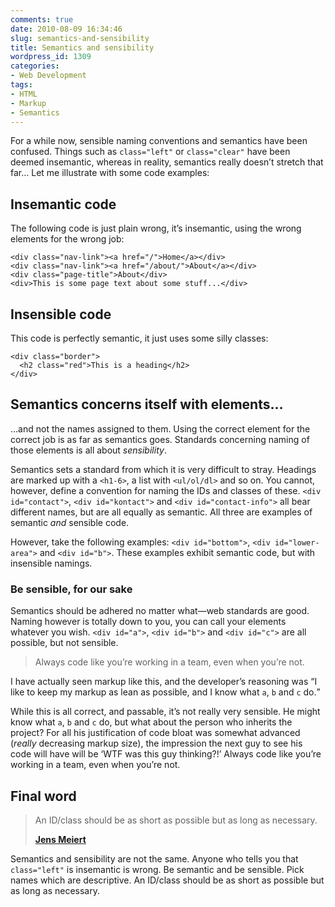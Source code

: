 ```yaml
---
comments: true
date: 2010-08-09 16:34:46
slug: semantics-and-sensibility
title: Semantics and sensibility
wordpress_id: 1309
categories:
- Web Development
tags:
- HTML
- Markup
- Semantics
---
```


For a while now, sensible naming conventions and semantics have been confused.
Things such as `class="left"` or `class="clear"` have been deemed insemantic,
whereas in reality, semantics really doesn’t stretch that far… Let me illustrate
with some code examples:

## Insemantic code

The following code is just plain wrong, it’s insemantic, using the wrong elements for the wrong job:

    <div class="nav-link"><a href="/">Home</a></div>
    <div class="nav-link"><a href="/about/">About</a></div>
    <div class="page-title">About</div>
    <div>This is some page text about some stuff...</div>

## Insensible code

This code is perfectly semantic, it just uses some silly classes:

    <div class="border">
      <h2 class="red">This is a heading</h2>
    </div>

## Semantics concerns itself with elements…

…and not the names assigned to them. Using the correct element for the correct
job is as far as semantics goes. Standards concerning naming of those elements
is all about _sensibility_.

Semantics sets a standard from which it is very difficult to stray. Headings are
marked up with a `<h1-6>`, a list with `<ul/ol/dl>` and so on. You cannot,
however, define a convention for naming the IDs and classes of these.
`<div id="contact">`, `<div id="kontact">` and `<div id="contact-info">` all
bear different names, but are all equally as semantic. All three are examples of
semantic _and_ sensible code.

However, take the following examples: `<div id="bottom">`,
`<div id="lower-area">` and `<div id="b">`. These examples exhibit semantic
code, but with insensible namings.

### Be sensible, for our sake

Semantics should be adhered no matter what—web standards are good. Naming
however is totally down to you, you can call your elements whatever you wish.
`<div id="a">`, `<div id="b">` and `<div id="c">` are all possible, but not
sensible.

> Always code like you’re working in a team, even when you’re not.

I have actually seen markup like this, and the developer’s reasoning was <q>I
like to keep my markup as lean as possible, and I know what `a`, `b` and `c`
do.</q>

While this is all correct, and passable, it’s not really very sensible. He might
know what `a`, `b` and `c` do, but what about the person who inherits the
project? For all his justification of code bloat was somewhat advanced (_really_
decreasing markup size), the impression the next guy to see his code will have
will be ‘WTF was this guy thinking?!’ Always code like you’re working in a team,
even when you’re not.

## Final word

<blockquote>
    <p>An ID/class should be as short as possible but as long as necessary.</p>
    <b class="source"><a href="http://meiert.com/en/blog/20090617/maintainability-guide/">Jens Meiert</a></b>
</blockquote>

Semantics and sensibility are not the same. Anyone who tells you that
`class="left"` is insemantic is wrong. Be semantic and be sensible. Pick names
which are descriptive. An ID/class should be as short as possible but as long as
necessary.

